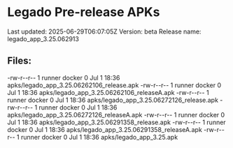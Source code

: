 # Legado Pre-release APKs
Last updated: 2025-06-29T06:07:05Z
Version: beta
Release name: legado_app_3.25.062913
## Files:
-rw-r--r-- 1 runner docker 0 Jul  1 18:36 apks/legado_app_3.25.06262106_release.apk
-rw-r--r-- 1 runner docker 0 Jul  1 18:36 apks/legado_app_3.25.06262106_releaseA.apk
-rw-r--r-- 1 runner docker 0 Jul  1 18:36 apks/legado_app_3.25.06272126_release.apk
-rw-r--r-- 1 runner docker 0 Jul  1 18:36 apks/legado_app_3.25.06272126_releaseA.apk
-rw-r--r-- 1 runner docker 0 Jul  1 18:36 apks/legado_app_3.25.06291358_release.apk
-rw-r--r-- 1 runner docker 0 Jul  1 18:36 apks/legado_app_3.25.06291358_releaseA.apk
-rw-r--r-- 1 runner docker 0 Jul  1 18:36 apks/legado_app_3.25.apk

